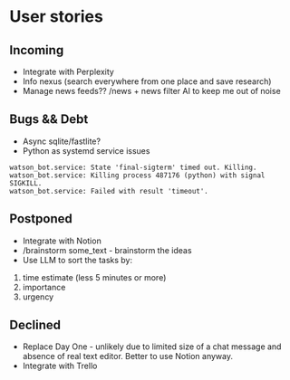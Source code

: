# User stories

## Incoming

* Integrate with Perplexity
* Info nexus (search everywhere from one place and save research)
* Manage news feeds?? /news + news filter AI to keep me out of noise

## Bugs && Debt

* Async sqlite/fastlite?
* Python as systemd service issues
```
watson_bot.service: State 'final-sigterm' timed out. Killing.
watson_bot.service: Killing process 487176 (python) with signal SIGKILL.
watson_bot.service: Failed with result 'timeout'.
```

## Postponed

* Integrate with Notion
* /brainstorm some_text - brainstorm the ideas
* Use LLM to sort the tasks by:
1. time estimate (less 5 minutes or more)
2. importance
3. urgency

## Declined

* Replace Day One - unlikely due to limited size of a chat message and absence of real text editor. Better to use Notion anyway.
* Integrate with Trello
